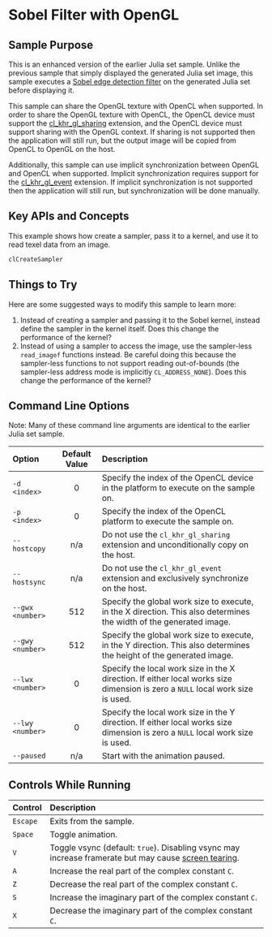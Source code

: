 # Sobel Filter with OpenGL

## Sample Purpose

This is an enhanced version of the earlier Julia set sample.
Unlike the previous sample that simply displayed the generated Julia set image, this sample executes a [Sobel edge detection filter](https://en.wikipedia.org/wiki/Sobel_operator) on the generated Julia set before displaying it.

This sample can share the OpenGL texture with OpenCL when supported.
In order to share the OpenGL texture with OpenCL, the OpenCL device must support the [cl_khr_gl_sharing](https://www.khronos.org/registry/OpenCL/specs/3.0-unified/html/OpenCL_Ext.html#cl_khr_gl_sharing) extension, and the OpenCL device must support sharing with the OpenGL context.
If sharing is not supported then the application will still run, but the output image will be copied from OpenCL to OpenGL on the host.

Additionally, this sample can use implicit synchronization between OpenGL and OpenCL when supported.
Implicit synchronization requires support for the [cl_khr_gl_event](https://www.khronos.org/registry/OpenCL/specs/3.0-unified/html/OpenCL_Ext.html#cl_khr_gl_event) extension.
If implicit synchronization is not supported then the application will still run, but synchronization will be done manually.

## Key APIs and Concepts

This example shows how create a sampler, pass it to a kernel, and use it to read texel data from an image.

```c
clCreateSampler
```

## Things to Try

Here are some suggested ways to modify this sample to learn more:

1. Instead of creating a sampler and passing it to the Sobel kernel, instead define the sampler in the kernel itself.
Does this change the performance of the kernel?
2. Instead of using a sampler to access the image, use the sampler-less `read_imagef` functions instead.
Be careful doing this because the sampler-less functions to not support reading out-of-bounds (the sampler-less address mode is implicitly `CL_ADDRESS_NONE`).
Does this change the performance of the kernel?

## Command Line Options

Note: Many of these command line arguments are identical to the earlier Julia set sample.

| Option | Default Value | Description |
|:--|:-:|:--|
| `-d <index>` | 0 | Specify the index of the OpenCL device in the platform to execute on the sample on.
| `-p <index>` | 0 | Specify the index of the OpenCL platform to execute the sample on.
| `--hostcopy` | n/a | Do not use the `cl_khr_gl_sharing` extension and unconditionally copy on the host.
| `--hostsync` | n/a | Do not use the `cl_khr_gl_event` extension and exclusively synchronize on the host.
| `--gwx <number>` | 512 | Specify the global work size to execute, in the X direction.  This also determines the width of the generated image.
| `--gwy <number>` | 512 | Specify the global work size to execute, in the Y direction.  This also determines the height of the generated image.
| `--lwx <number>` | 0 | Specify the local work size in the X direction.  If either local works size dimension is zero a `NULL` local work size is used.
| `--lwy <number>` | 0 | Specify the local work size in the Y direction.  If either local works size dimension is zero a `NULL` local work size is used.
| `--paused` | n/a | Start with the animation paused.

## Controls While Running

| Control | Description |
|:--|:--|
| `Escape` | Exits from the sample.
| `Space` | Toggle animation.
| `V` | Toggle vsync (default: `true`). Disabling vsync may increase framerate but may cause [screen tearing](https://en.wikipedia.org/wiki/Screen_tearing).
| `A` | Increase the real part of the complex constant `C`.
| `Z` | Decrease the real part of the complex constant `C`.
| `S` | Increase the imaginary part of the complex constant `C`.
| `X` | Decrease the imaginary part of the complex constant `C`.
